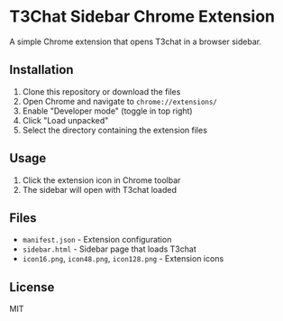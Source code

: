# T3Chat Sidebar Chrome Extension

A simple Chrome extension that opens T3chat in a browser sidebar.

## Installation

1. Clone this repository or download the files
2. Open Chrome and navigate to `chrome://extensions/`
3. Enable "Developer mode" (toggle in top right)
4. Click "Load unpacked"
5. Select the directory containing the extension files

## Usage

1. Click the extension icon in Chrome toolbar
2. The sidebar will open with T3chat loaded

## Files

- `manifest.json` - Extension configuration
- `sidebar.html` - Sidebar page that loads T3chat
- `icon16.png`, `icon48.png`, `icon128.png` - Extension icons

## License

MIT
